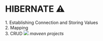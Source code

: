 <h1>HIBERNATE ⚠️</h1>
1. Establishing Connection and Storing Values<br>
2. Mapping<br>
3. CRUD

<img src="https://i0.wp.com/erainnovator.com/wp-content/uploads/2020/05/Hibernate-in-java.png?fit=1200%2C675&ssl=1">
<i>maveen projects</i>
